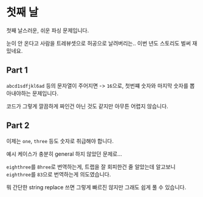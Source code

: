 # 첫째 날

첫째 날스러운, 쉬운 파싱 문제입니다.

눈이 안 온다고 사람을 트레뷰셋으로 허공으로 날려버리는.. 이번 년도 스토리도 벌써 재밌네요.

## Part 1

`abcd1sdfjkl6ad` 등의 문자열이 주어지면 -> `16`으로, 첫번쨰 숫자와 마지막 숫자를 뽑아내야하는 문제입니다.

코드가 그렇게 깔끔하게 짜인건 아닌 것도 같지만 아무튼 어렵지 않습니다.

## Part 2

이제는 `one`, `three` 등도 숫자로 취급해야 합니다.

예시 케이스가 충분히 general 하지 않았던 문제로...

`eighthree`를 `8hree`로 번역하는게, 트랩을 잘 회피한건 줄 알았는데 알고보니
`eighthree`를 `83`으로 번역하는게 의도였습니다.

뭐 간단한 string replace 쓰면 그렇게 빠르진 않지만 그래도 쉽게 풀 수 있습니다.
